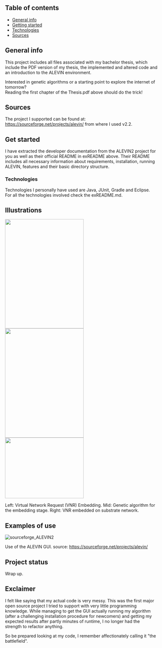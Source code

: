 ## Table of contents
* [General info](#general-info)
* [Getting started](#get-started)
* [Technologies](#technologies)
* [Sources](#sources)


## General info
This project includes all files associated with my bachelor thesis, which include the PDF version of my thesis, the implemented and altered code and an introduction to the ALEVIN environment. <p>
Interested in genetic algorithms or a starting point to explore the internet of tomorrow? <br>
Reading the first chapter of the Thesis.pdf above should do the trick! <p>

## Sources
The project I supported can be found at: https://sourceforge.net/projects/alevin/ from where I used v2.2. <br>

## Get started
I have extracted the developer documentation from the ALEVIN2 project for you as well as their official README in exREADME above. Their README includes all necessary information about requirements, installation, running ALEVIN, features and their basic directory structure. <br>

### Technologies <br>
Technologies I personally have used are Java, JUnit, Gradle and Eclipse. For all the technologies involved check the exREADME.md.

## Illustrations <br>

<img src="https://user-images.githubusercontent.com/78420756/108925333-b2835980-763c-11eb-9033-9397d4b76256.jpg" width="260" height="360"> <img src="https://user-images.githubusercontent.com/78420756/108925264-8b2c8c80-763c-11eb-8d94-02c0e188d9f8.jpg" width="260" height="360"> <img src="https://user-images.githubusercontent.com/78420756/108925416-da72bd00-763c-11eb-8901-96a9566b2554.jpg" width="260" height="200"> <p>
Left: Virtual Network Request (VNR) Embedding. Mid: Genetic algorithm for the embedding stage. Right: VNR embedded on substrate network. <p>
  
## Examples of use <br>
![sourceforge_ALEVIN2](https://user-images.githubusercontent.com/78420756/108924910-e7db7780-763b-11eb-92cd-ad2c4151790e.png) <p>
Use of the ALEVIN GUI. source: https://sourceforge.net/projects/alevin/ <p>

## Project status <br>
Wrap up.
## Exclaimer <br>
I felt like saying that my actual code is very messy. This was the first major open source project I tried to support with very little programming knowledge. While managing to get the GUI actually running my algorithm (after a challenging installation procedure for newcomers) and getting my expected results after partly minutes of runtime, I no longer had the strength to refactor anything. <p>
So be prepared looking at my code, I remember affectionately calling it "the battlefield".
